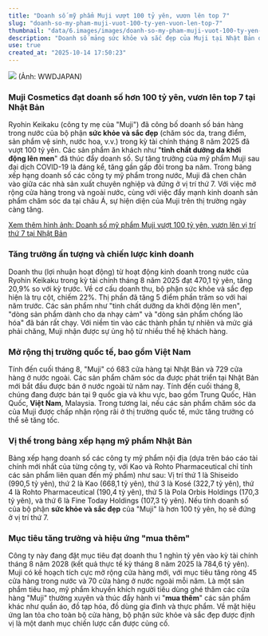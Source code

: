 ```yaml
---
title: "Doanh số mỹ phẩm Muji vượt 100 tỷ yên, vươn lên top 7"
slug: "doanh-so-my-pham-muji-vuot-100-ty-yen-vuon-len-top-7"
thumbnail: "data/6.images/images/doanh-so-my-pham-muji-vuot-100-ty-yen-vuon-len-top-7.webp"
description: "Doanh số mảng sức khỏe và sắc đẹp của Muji tại Nhật Bản đã vượt 100 tỷ yên, vươn lên vị trí thứ 7 trong ngành mỹ phẩm, nhờ các sản phẩm nổi bật và chiến lược mở rộng toàn cầu."
use: true
created_at: "2025-10-14 17:50:23"
---
```


![](/images/20251014-02238405-wwdjapan-000-2-view.webp)
(Ảnh: WWDJAPAN)

### Muji Cosmetics đạt doanh số hơn 100 tỷ yên, vươn lên top 7 tại Nhật Bản

Ryohin Keikaku (công ty mẹ của "Muji") đã công bố doanh số bán hàng trong nước của bộ phận **sức khỏe và sắc đẹp** (chăm sóc da, trang điểm, sản phẩm vệ sinh, nước hoa, v.v.) trong kỳ tài chính tháng 8 năm 2025 đã vượt 100 tỷ yên. Các sản phẩm ăn khách như "**tinh chất dưỡng da khởi động lên men**" đã thúc đẩy doanh số. Sự tăng trưởng của mỹ phẩm Muji sau đại dịch COVID-19 là đáng kể, tăng gần gấp đôi trong ba năm. Trong bảng xếp hạng doanh số các công ty mỹ phẩm trong nước, Muji đã chen chân vào giữa các nhà sản xuất chuyên nghiệp và đứng ở vị trí thứ 7. Với việc mở rộng cửa hàng trong và ngoài nước, cùng với việc đẩy mạnh kinh doanh sản phẩm chăm sóc da tại châu Á, sự hiện diện của Muji trên thị trường ngày càng tăng.

[Xem thêm hình ảnh: Doanh số mỹ phẩm Muji vượt 100 tỷ yên, vươn lên vị trí thứ 7 tại Nhật Bản](https://www.wwdjapan.com/articles/2238405/gallery/all?utm_source=yahoo_news&utm_medium=referral&utm_campaign=2238405)

### Tăng trưởng ấn tượng và chiến lược kinh doanh

Doanh thu (lợi nhuận hoạt động) từ hoạt động kinh doanh trong nước của Ryohin Keikaku trong kỳ tài chính tháng 8 năm 2025 đạt 470,1 tỷ yên, tăng 20,9% so với kỳ trước. Về cơ cấu doanh thu, bộ phận sức khỏe và sắc đẹp hiện là trụ cột, chiếm 22%. Thị phần đã tăng 5 điểm phần trăm so với hai năm trước. Các sản phẩm như "tinh chất dưỡng da khởi động lên men", "dòng sản phẩm dành cho da nhạy cảm" và "dòng sản phẩm chống lão hóa" đã bán rất chạy. Với niềm tin vào các thành phần tự nhiên và mức giá phải chăng, Muji nhận được sự ủng hộ từ nhiều thế hệ khách hàng.

### Mở rộng thị trường quốc tế, bao gồm Việt Nam

Tính đến cuối tháng 8, "Muji" có 683 cửa hàng tại Nhật Bản và 729 cửa hàng ở nước ngoài. Các sản phẩm chăm sóc da được phát triển tại Nhật Bản mới bắt đầu được bán ở nước ngoài từ năm nay. Tính đến cuối tháng 8, chúng đang được bán tại 9 quốc gia và khu vực, bao gồm Trung Quốc, Hàn Quốc, **Việt Nam**, Malaysia. Trong tương lai, nếu các sản phẩm chăm sóc da của Muji được chấp nhận rộng rãi ở thị trường quốc tế, mức tăng trưởng có thể sẽ tăng tốc.

### Vị thế trong bảng xếp hạng mỹ phẩm Nhật Bản

Bảng xếp hạng doanh số các công ty mỹ phẩm nội địa (dựa trên báo cáo tài chính mới nhất của từng công ty, với Kao và Rohto Pharmaceutical chỉ tính các sản phẩm liên quan đến mỹ phẩm) như sau: Vị trí thứ 1 là Shiseido (990,5 tỷ yên), thứ 2 là Kao (668,1 tỷ yên), thứ 3 là Kosé (322,7 tỷ yên), thứ 4 là Rohto Pharmaceutical (190,4 tỷ yên), thứ 5 là Pola Orbis Holdings (170,3 tỷ yên), và thứ 6 là Fine Today Holdings (107,3 tỷ yên). Nếu tính doanh số của bộ phận **sức khỏe và sắc đẹp** của "Muji" là hơn 100 tỷ yên, họ sẽ đứng ở vị trí thứ 7.

### Mục tiêu tăng trưởng và hiệu ứng "mua thêm"

Công ty này đang đặt mục tiêu đạt doanh thu 1 nghìn tỷ yên vào kỳ tài chính tháng 8 năm 2028 (kết quả thực tế kỳ tháng 8 năm 2025 là 784,6 tỷ yên). Muji có kế hoạch tích cực mở rộng cửa hàng mới, với mục tiêu tăng ròng 45 cửa hàng trong nước và 70 cửa hàng ở nước ngoài mỗi năm. Là một sản phẩm tiêu hao, mỹ phẩm khuyến khích người tiêu dùng ghé thăm các cửa hàng "Muji" thường xuyên và thúc đẩy hành vi "**mua thêm**" các sản phẩm khác như quần áo, đồ tạp hóa, đồ dùng gia đình và thực phẩm. Về mặt hiệu ứng lan tỏa cho toàn bộ cửa hàng, bộ phận sức khỏe và sắc đẹp được định vị là một danh mục chiến lược cần được củng cố.